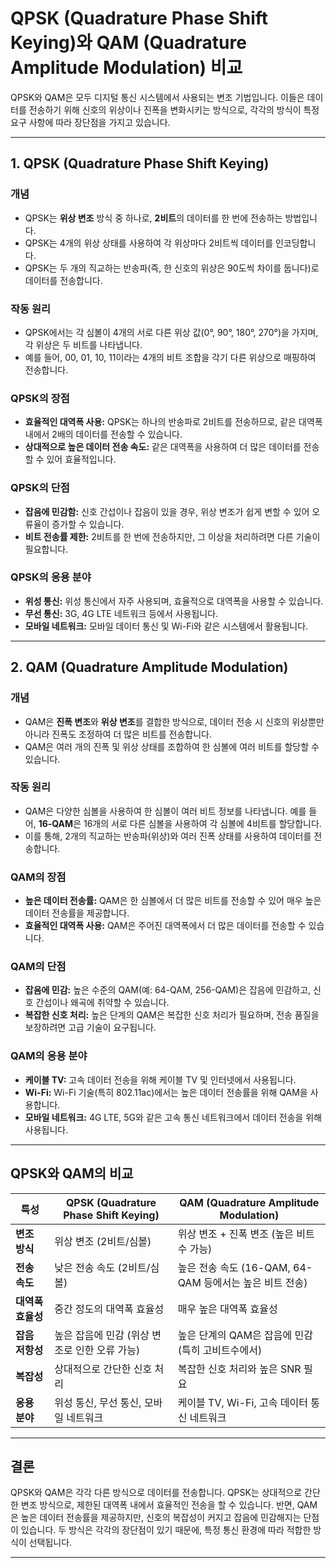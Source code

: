 # QPSK (Quadrature Phase Shift Keying)와 QAM (Quadrature Amplitude Modulation) 비교

QPSK와 QAM은 모두 디지털 통신 시스템에서 사용되는 변조 기법입니다. 이들은 데이터를 전송하기 위해 신호의 위상이나 진폭을 변화시키는 방식으로, 각각의 방식이 특정 요구 사항에 따라 장단점을 가지고 있습니다.

---

## 1. QPSK (Quadrature Phase Shift Keying)

### 개념
- QPSK는 **위상 변조** 방식 중 하나로, **2비트**의 데이터를 한 번에 전송하는 방법입니다.
- QPSK는 4개의 위상 상태를 사용하여 각 위상마다 2비트씩 데이터를 인코딩합니다.
- QPSK는 두 개의 직교하는 반송파(즉, 한 신호의 위상은 90도씩 차이를 둡니다)로 데이터를 전송합니다.

### 작동 원리
- QPSK에서는 각 심볼이 4개의 서로 다른 위상 값(0°, 90°, 180°, 270°)을 가지며, 각 위상은 두 비트를 나타냅니다.
- 예를 들어, 00, 01, 10, 11이라는 4개의 비트 조합을 각기 다른 위상으로 매핑하여 전송합니다.

### QPSK의 장점
- **효율적인 대역폭 사용:** QPSK는 하나의 반송파로 2비트를 전송하므로, 같은 대역폭 내에서 2배의 데이터를 전송할 수 있습니다.
- **상대적으로 높은 데이터 전송 속도:** 같은 대역폭을 사용하여 더 많은 데이터를 전송할 수 있어 효율적입니다.

### QPSK의 단점
- **잡음에 민감함:** 신호 간섭이나 잡음이 있을 경우, 위상 변조가 쉽게 변할 수 있어 오류율이 증가할 수 있습니다.
- **비트 전송률 제한:** 2비트를 한 번에 전송하지만, 그 이상을 처리하려면 다른 기술이 필요합니다.

### QPSK의 응용 분야
- **위성 통신:** 위성 통신에서 자주 사용되며, 효율적으로 대역폭을 사용할 수 있습니다.
- **무선 통신:** 3G, 4G LTE 네트워크 등에서 사용됩니다.
- **모바일 네트워크:** 모바일 데이터 통신 및 Wi-Fi와 같은 시스템에서 활용됩니다.

---

## 2. QAM (Quadrature Amplitude Modulation)

### 개념
- QAM은 **진폭 변조**와 **위상 변조**를 결합한 방식으로, 데이터 전송 시 신호의 위상뿐만 아니라 진폭도 조정하여 더 많은 비트를 전송합니다.
- QAM은 여러 개의 진폭 및 위상 상태를 조합하여 한 심볼에 여러 비트를 할당할 수 있습니다.

### 작동 원리
- QAM은 다양한 심볼을 사용하여 한 심볼이 여러 비트 정보를 나타냅니다. 예를 들어, **16-QAM**은 16개의 서로 다른 심볼을 사용하여 각 심볼에 4비트를 할당합니다.
- 이를 통해, 2개의 직교하는 반송파(위상)와 여러 진폭 상태를 사용하여 데이터를 전송합니다.

### QAM의 장점
- **높은 데이터 전송률:** QAM은 한 심볼에서 더 많은 비트를 전송할 수 있어 매우 높은 데이터 전송률을 제공합니다.
- **효율적인 대역폭 사용:** QAM은 주어진 대역폭에서 더 많은 데이터를 전송할 수 있습니다.

### QAM의 단점
- **잡음에 민감:** 높은 수준의 QAM(예: 64-QAM, 256-QAM)은 잡음에 민감하고, 신호 간섭이나 왜곡에 취약할 수 있습니다.
- **복잡한 신호 처리:** 높은 단계의 QAM은 복잡한 신호 처리가 필요하며, 전송 품질을 보장하려면 고급 기술이 요구됩니다.

### QAM의 응용 분야
- **케이블 TV:** 고속 데이터 전송을 위해 케이블 TV 및 인터넷에서 사용됩니다.
- **Wi-Fi:** Wi-Fi 기술(특히 802.11ac)에서는 높은 데이터 전송률을 위해 QAM을 사용합니다.
- **모바일 네트워크:** 4G LTE, 5G와 같은 고속 통신 네트워크에서 데이터 전송을 위해 사용됩니다.

---

## QPSK와 QAM의 비교

| 특성                  | QPSK (Quadrature Phase Shift Keying)               | QAM (Quadrature Amplitude Modulation)               |
|-----------------------|-----------------------------------------------------|-----------------------------------------------------|
| **변조 방식**          | 위상 변조 (2비트/심볼)                             | 위상 변조 + 진폭 변조 (높은 비트 수 가능)            |
| **전송 속도**          | 낮은 전송 속도 (2비트/심볼)                        | 높은 전송 속도 (16-QAM, 64-QAM 등에서는 높은 비트 전송)|
| **대역폭 효율성**      | 중간 정도의 대역폭 효율성                         | 매우 높은 대역폭 효율성                            |
| **잡음 저항성**        | 높은 잡음에 민감 (위상 변조로 인한 오류 가능)      | 높은 단계의 QAM은 잡음에 민감 (특히 고비트수에서)   |
| **복잡성**             | 상대적으로 간단한 신호 처리                      | 복잡한 신호 처리와 높은 SNR 필요                   |
| **응용 분야**          | 위성 통신, 무선 통신, 모바일 네트워크             | 케이블 TV, Wi-Fi, 고속 데이터 통신 네트워크        |

---

## 결론

QPSK와 QAM은 각각 다른 방식으로 데이터를 전송합니다. QPSK는 상대적으로 간단한 변조 방식으로, 제한된 대역폭 내에서 효율적인 전송을 할 수 있습니다. 반면, QAM은 높은 데이터 전송률을 제공하지만, 신호의 복잡성이 커지고 잡음에 민감해지는 단점이 있습니다. 두 방식은 각각의 장단점이 있기 때문에, 특정 통신 환경에 따라 적합한 방식이 선택됩니다.

---
